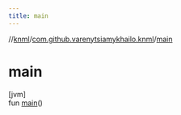 ```yaml
---
title: main
---
```

//[knml](../../index.html)/[com.github.varenytsiamykhailo.knml](index.html)/[main](main.html)



# main



[jvm]\
fun [main](main.html)()




